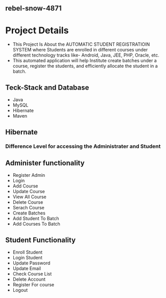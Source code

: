 
## rebel-snow-4871
# Project Details
- This Project Is About the AUTOMATIC STUDENT REGISTRATIOIN SYSTEM where Students are enrolled in different courses under different
technology tracks like- Android, Java, JEE, PHP, Oracle, etc.
-  This automated
application will help Institute create batches under a course, register the students, and
efficiently allocate the student in a batch.

## Teck-Stack and Database

- Java
- MySQL
- Hibernate
- Maven

## Hibernate

###  Difference Level for accessing the Administrater and Student

##  Administer functionality

- Register Admin
- Login
- Add Course
- Update Course
- View All Course
- Delete Course
- Serach Course
- Create Batches
- Add Student To Batch
- Add Courses To Batch

## Student Functionality
 - Enroll Student
 - Login Student
 - Update Password
 - Update Email
 - Check Course List
 - Delete Account
 - Register For course
 -  Logout

